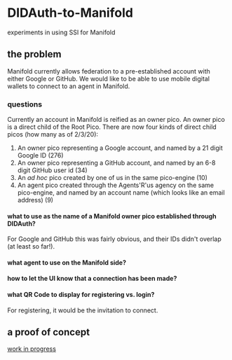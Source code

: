 # DIDAuth-to-Manifold
experiments in using SSI for Manifold

## the problem

Manifold currently allows federation to a pre-established account with either
Google or GitHub.
We would like to be able to use mobile digital wallets
to connect to an agent in Manifold.

### questions

Currently an account in Manifold is reified as an owner pico.
An owner pico is a direct child of the Root Pico.
There are now four kinds of direct child picos (how many as of 2/3/20):

1. An owner pico representing a Google account, and named by a 21 digit Google ID (276)
1. An owner pico representing a GitHub account, and named by an 6-8 digit GitHub user id (34)
1. An _ad hoc_ pico created by one of us in the same pico-engine (10)
1. An agent pico created through the Agents'R'us agency on the same pico-engine, and named by an account name (which looks like an email address) (9)

#### what to use as the name of a Manifold owner pico established through DIDAuth?

For Google and GitHub this was fairly obvious, and their IDs didn't overlap (at least so far!).

#### what agent to use on the Manifold side?

#### how to let the UI know that a connection has been made?

#### what QR Code to display for registering vs. login?

For registering, it would be the invitation to connect.

## a proof of concept

[work in progress](https://picolab.github.io/DIDAuth-to-Manifold/)
